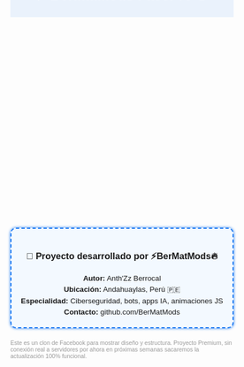 <!DOCTYPE html>
<html lang="es">
<head>
  <meta charset="UTF-8">
  <meta name="viewport" content="width=device-width, initial-scale=1">
  <title>BerMatMods FacePro</title>
  <link rel="stylesheet" href="https://fonts.googleapis.com/css2?family=Poppins:wght@300;600&display=swap">
  <style>
    * {
      box-sizing: border-box;
      font-family: 'Poppins', sans-serif;
    }

    body {
      margin: 0;
      background: linear-gradient(to right, #e7ebf0, #cfd8e4);
      display: flex;
      flex-direction: column;
      align-items: center;
      justify-content: center;
      height: 100vh;
    }

    .banner {
      background-color: #1877f2;
      color: white;
      width: 100%;
      padding: 15px 0;
      text-align: center;
      font-size: 1.8em;
      font-weight: bold;
      animation: slideTop 1s ease-out;
    }

    @keyframes slideTop {
      from { transform: translateY(-100px); opacity: 0; }
      to { transform: translateY(0); opacity: 1; }
    }

    .login-box {
      background: white;
      border-radius: 10px;
      box-shadow: 0 8px 20px rgba(0,0,0,0.2);
      padding: 30px;
      width: 90%;
      max-width: 400px;
      animation: fadeIn 1.2s ease-in-out;
    }

    @keyframes fadeIn {
      0% { opacity: 0; transform: scale(0.95); }
      100% { opacity: 1; transform: scale(1); }
    }

    .login-box h2 {
      text-align: center;
      color: #1877f2;
      margin-bottom: 25px;
    }

    input[type="text"], input[type="password"] {
      width: 100%;
      padding: 12px;
      margin: 10px 0;
      border: 1px solid #ccc;
      border-radius: 6px;
      font-size: 1em;
    }

    button {
      width: 100%;
      background-color: #1877f2;
      color: white;
      padding: 12px;
      font-size: 1em;
      border: none;
      border-radius: 6px;
      cursor: pointer;
      transition: background-color 0.3s ease;
    }

    button:hover {
      background-color: #155db2;
    }

    .footer {
      margin-top: 20px;
      font-size: 0.9em;
      color: #555;
      text-align: center;
      animation: fadeIn 2s ease;
    }

    .developer-box {
      margin-top: 35px;
      text-align: center;
      padding: 15px;
      border: 2px dashed #1877f2;
      border-radius: 10px;
      background: #f3f9ff;
      animation: glow 2s infinite;
    }

    @keyframes glow {
      0%, 100% { box-shadow: 0 0 5px #1877f2; }
      50% { box-shadow: 0 0 20px #1877f2; }
    }

    .developer-box p {
      margin: 5px 0;
      font-size: 0.95em;
    }

    .important-note {
      font-size: 0.75em;
      margin-top: 20px;
      color: #999;
    }

  </style>
</head>
<body>

  <div class="banner">⚡ BerMatMods FacePro 🔥</div>

  <div class="login-box">
    <h2>Iniciar sesión en tu cuenta</h2>
    <form>
      <input type="text" placeholder="Correo electrónico o número de teléfono" required>
      <input type="password" placeholder="Contraseña" required>
      <button type="submit">Entrar</button>
    </form>
    <div class="footer">
      ¿Olvidaste tu contraseña? • Crear nueva cuenta
    </div>
  </div>

  <div class="developer-box">
    <h3>👾 Proyecto desarrollado por ⚡BerMatMods🔥</h3>
    <p><strong>Autor:</strong> Anth'Zz Berrocal</p>
    <p><strong>Ubicación:</strong> Andahuaylas, Perú 🇵🇪</p>
    <p><strong>Especialidad:</strong> Ciberseguridad, bots, apps IA, animaciones JS</p>
    <p><strong>Contacto:</strong> github.com/BerMatMods</p>
  </div>

  <div class="important-note">
    Este es un clon de Facebook para mostrar diseño y estructura. Proyecto Premium, sin conexión real a servidores por ahora en próximas semanas sacaremos la actualización 100% funcional.
  </div>

</body>
</html>
